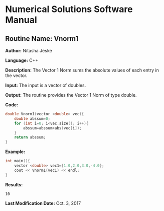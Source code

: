 # Numerical Solutions Software Manual

## **Routine Name:** Vnorm1

**Author:** Nitasha Jeske

**Language:** C++

**Description:** The Vector 1 Norm sums the absolute values of each entry in the vector.

**Input:**  The input is a vector of doubles.

**Output:** The routine provides the Vector 1 Norm of type double.

**Code:**
```C++
double Vnorm1(vector <double> vec){
    double abssum=0;
    for (int i=0; i<vec.size(); i++){
        abssum=abssum+abs(vec[i]);
    }
    return abssum;
}
```

**Example:**
```C++
int main(){
    vector <double> vec1={1.0,2.0,3.0,-4.0};
    cout << Vnorm1(vec1) << endl;
}
```

**Results:**  
```
10
```

**Last Modification Date:** Oct. 3, 2017

